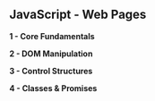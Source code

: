 ## JavaScript - Web Pages

**1 - Core Fundamentals**

**2 - DOM Manipulation**

**3 - Control Structures**

**4 - Classes & Promises**
